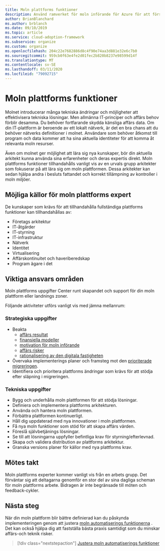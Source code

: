 ```yaml
---
title: Moln plattforms funktioner
description: Använd ramverket för moln införande för Azure för att förstå bildande av moln plattforms funktioner.
author: BrianBlanchard
ms.author: brblanch
ms.date: 09/10/2019
ms.topic: article
ms.service: cloud-adoption-framework
ms.subservice: organize
ms.custom: organize
ms.openlocfilehash: 204c22e7682886d8c4f90e74aa3d881e32e6c7b0
ms.sourcegitcommit: 959cb0f63e4fe2d01fec2b820b8237e98599d14f
ms.translationtype: MT
ms.contentlocale: sv-SE
ms.lasthandoff: 03/11/2020
ms.locfileid: "79092715"
---
```

# <a name="cloud-platform-capabilities"></a>Moln plattforms funktioner

Molnet introducerar många tekniska ändringar och möjligheter att effektivisera tekniska lösningar. Men allmänna IT-principer och affärs behov förblir desamma. Du behöver fortfarande skydda känsliga affärs data. Om din IT-plattform är beroende av ett lokalt nätverk, är det en bra chans att du behöver nätverks definitioner i molnet. Användare som behöver åtkomst till program och data kommer att ha sina aktuella identiteter för att komma åt relevanta moln resurser.

Även om molnet ger möjlighet att lära sig nya kunskaper, bör din aktuella arkitekt kunna använda sina erfarenheter och deras expertis direkt. Moln plattforms funktioner tillhandahålls vanligt vis av en urvals grupp arkitekter som fokuserar på att lära sig om moln plattformen. Dessa arkitekter kan sedan hjälpa andra i besluts fattandet och korrekt tillämpning av kontroller i moln miljöer.

## <a name="possible-sources-for-cloud-platform-expertise"></a>Möjliga källor för moln plattforms expert

De kunskaper som krävs för att tillhandahålla fullständiga plattforms funktioner kan tillhandahållas av:

- Företags arkitektur
- IT-åtgärder
- IT-styrning
- IT-infrastruktur
- Nätverk
- Identitet
- Virtualisering
- Affärskontinuitet och haveriberedskap
- Program ägare i det

## <a name="key-responsibilities"></a>Viktiga ansvars områden

Moln plattforms uppgifter Center runt skapandet och support för din moln plattform eller landnings zoner.

Följande aktiviteter utförs vanligt vis med jämna mellanrum:

### <a name="strategic-tasks"></a>Strategiska uppgifter

- Beakta
  - [affärs resultat](../strategy/business-outcomes/index.md)
  - [finansiella modeller](../strategy/financial-models.md)
  - [motivation för moln införande](../strategy/motivations.md)
  - [affärs risker](../govern/policy-compliance/risk-tolerance.md)
  - [rationalisering av den digitala fastigheten](../digital-estate/index.md)
- Övervaka implementerings planer och framsteg mot den [prioriterade migreringen](../migrate/migration-considerations/assess/release-iteration-backlog.md).
- Identifiera och prioritera plattforms ändringar som krävs för att stödja efter släpning i migreringen.

### <a name="technical-tasks"></a>Tekniska uppgifter

- Bygg och underhålla moln plattformen för att stödja lösningar.
- Definiera och implementera plattforms arkitekturen.
- Använda och hantera moln plattformen.
- Förbättra plattformen kontinuerligt.
- Håll dig uppdaterad med nya innovationer i moln plattformen.
- Få nya moln funktioner som stöd för att skapa affärs värden.
- Föreslå självbetjänings lösningar.
- Se till att lösningarna uppfyller befintliga krav för styrning/efterlevnad.
- Skapa och validera distribution av plattforms arkitektur.
- Granska versions planer för källor med nya plattforms krav.

## <a name="meeting-cadence"></a>Mötes takt

Moln plattforms experter kommer vanligt vis från en arbets grupp. Det förväntar sig att deltagarna genomför en stor del av sina dagliga scheman för moln plattforms arbete. Bidragen är inte begränsade till möten och feedback-cykler.

## <a name="next-steps"></a>Nästa steg

När din moln plattform blir bättre definierad kan du påskynda implementeringen genom att justera [moln automatiserings funktionerna](./cloud-automation.md) . Det kan också hjälpa dig att fastställa bästa praxis samtidigt som du minskar affärs-och teknik risker.

> [!div class="nextstepaction"]
> [Justera moln automatiserings funktioner](./cloud-automation.md)
